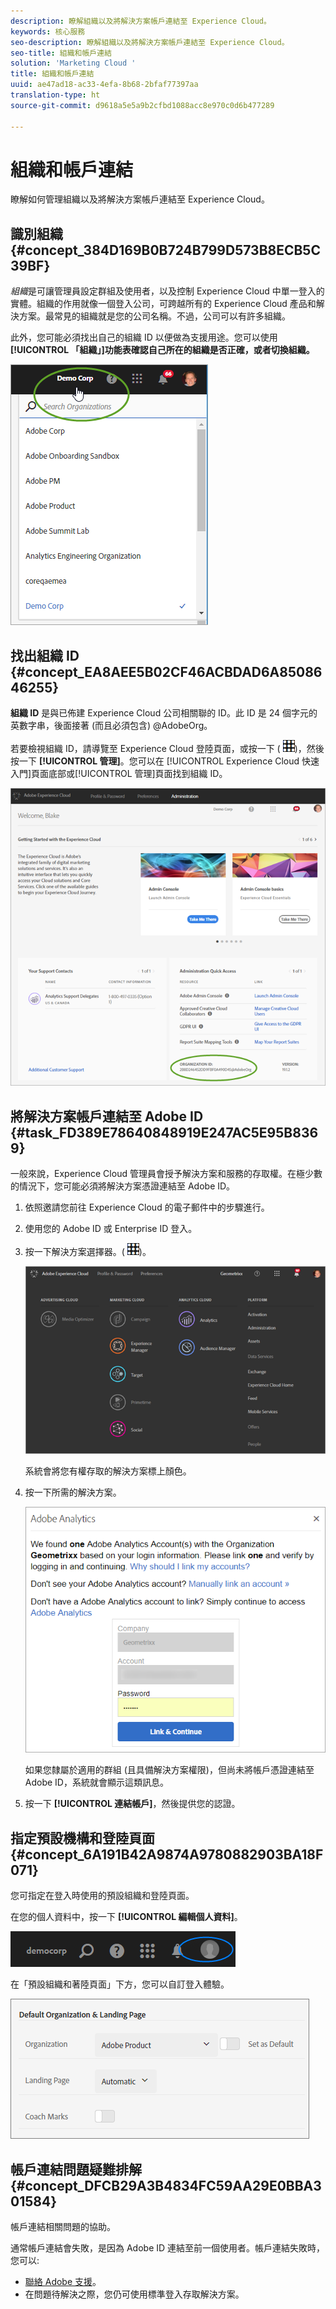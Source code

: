 ```yaml
---
description: 瞭解組織以及將解決方案帳戶連結至 Experience Cloud。
keywords: 核心服務
seo-description: 瞭解組織以及將解決方案帳戶連結至 Experience Cloud。
seo-title: 組織和帳戶連結
solution: 'Marketing Cloud '
title: 組織和帳戶連結
uuid: ae47ad18-ac33-4efa-8b68-2bfaf77397aa
translation-type: ht
source-git-commit: d9618a5e5a9b2cfbd1088acc8e970c0d6b477289

---
```



# 組織和帳戶連結

瞭解如何管理組織以及將解決方案帳戶連結至 Experience Cloud。

<!-- accounts-experience-cloud.xml -->

## 識別組織 {#concept_384D169B0B724B799D573B8ECB5C39BF}

*組織*是可讓管理員設定群組及使用者，以及控制 Experience Cloud 中單一登入的實體。組織的作用就像一個登入公司，可跨越所有的 Experience Cloud 產品和解決方案。最常見的組織就是您的公司名稱。不過，公司可以有許多組織。

此外，您可能必須找出自己的組織 ID 以便做為支援用途。您可以使用 **[!UICONTROL 「組織」]功能表確認自己所在的組織是否正確，或者切換組織。**

![步驟結果](assets/organization-switch.png)

## 找出組織 ID {#concept_EA8AEE5B02CF46ACBDAD6A8508646255}

**組織 ID** 是與已佈建 Experience Cloud 公司相關聯的 ID。此 ID 是 24 個字元的英數字串，後面接著 (而且必須包含) @AdobeOrg。

若要檢視組織 ID，請導覽至 Experience Cloud 登陸頁面，或按一下 ( ![](assets/menu-icon.png))，然後按一下 **[!UICONTROL 管理]**。您可以在 [!UICONTROL Experience Cloud 快速入門]頁面底部或[!UICONTROL 管理]頁面找到組織 ID。

![](assets/administration-page.png)

## 將解決方案帳戶連結至 Adobe ID {#task_FD389E78640848919E247AC5E95B8369}

一般來說，Experience Cloud 管理員會授予解決方案和服務的存取權。在極少數的情況下，您可能必須將解決方案憑證連結至 Adobe ID。

1. 依照邀請您前往 Experience Cloud 的電子郵件中的步驟進行。
1. 使用您的 Adobe ID 或 Enterprise ID 登入。
1. 按一下解決方案選擇器。( ![](assets/menu-icon.png))。

   ![](assets/solutions-active.png)

   系統會將您有權存取的解決方案標上顏色。
1. 按一下所需的解決方案。

   ![](assets/analytics-link-accounts.png)

   如果您隸屬於適用的群組 (且具備解決方案權限)，但尚未將帳戶憑證連結至 Adobe ID，系統就會顯示這類訊息。
1. 按一下 **[!UICONTROL 連結帳戶]**，然後提供您的認證。

## 指定預設機構和登陸頁面 {#concept_6A191B42A9874A9780882903BA18F071}

您可指定在登入時使用的預設組織和登陸頁面。

在您的個人資料中，按一下 **[!UICONTROL 編輯個人資料]**。

![](assets/edit-profile.png)

在「預設組織和著陸頁面」下方，您可以自訂登入體驗。

![](assets/default-organization.png)

## 帳戶連結問題疑難排解 {#concept_DFCB29A3B4834FC59AA29E0BBA301584}

帳戶連結相關問題的協助。

通常帳戶連結會失敗，是因為 Adobe ID 連結至前一個使用者。帳戶連結失敗時，您可以:

* [聯絡 Adobe 支援](/content/help/tw/zh-Hant/marketing-cloud/contact-support.html)。
* 在問題待解決之際，您仍可使用標準登入存取解決方案。
